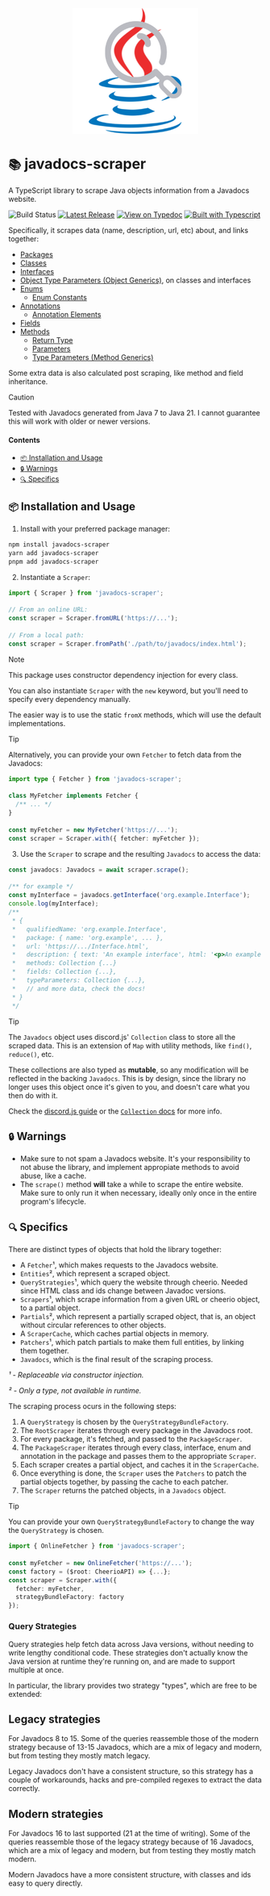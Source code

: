 <p align="center">
  <img src="https://github.com/Amgelo563/javadocs-scraper/blob/main/assets/javadocs-scraper.png?raw=true" alt="javadocs-scraper logo" width="250"/>
</p>

# `📚` javadocs-scraper

A TypeScript library to scrape Java objects information from a Javadocs website.

![Build Status](https://img.shields.io/github/actions/workflow/status/Amgelo563/javadocs-scraper/build.yml?style=for-the-badge&logo=github)
[![Latest Release](https://img.shields.io/github/v/release/Amgelo563/javadocs-scraper?style=for-the-badge&logo=nodedotjs&color=5FA04E)](https://github.com/Amgelo563/javadocs-scraper/releases/latest)
[![View on Typedoc](https://img.shields.io/badge/View%20on-Typedoc-9600ff?style=for-the-badge&logo=gitbook&logoColor=9600ff)](https://amgelo563.github.io/javadocs-scraper//) 
[![Built with Typescript](https://img.shields.io/badge/Built%20with-Typescript-3176C6?style=for-the-badge&logo=typescript&logoColor=3178C6)](https://www.typescriptlang.org/)

Specifically, it scrapes data (name, description, url, etc) about, and links together:

- [Packages](https://github.com/Amgelo563/javadocs-scraper/blob/main/src/entities/package/PackageData.ts)
- [Classes](https://github.com/Amgelo563/javadocs-scraper/blob/main/src/entities/class/ClassData.ts)
- [Interfaces](https://github.com/Amgelo563/javadocs-scraper/blob/main/src/entities/interface/InterfaceData.ts)
- [Object Type Parameters (Object Generics)](https://github.com/Amgelo563/javadocs-scraper/blob/main/src/entities/object/ObjectTypeParameterData.ts), on classes and interfaces
- [Enums](https://github.com/Amgelo563/javadocs-scraper/blob/main/src/entities/enum/EnumData.ts)
    - [Enum Constants](https://github.com/Amgelo563/javadocs-scraper/blob/main/src/entities/enum/constant/EnumConstantData.ts)
- [Annotations](https://github.com/Amgelo563/javadocs-scraper/blob/main/src/entities/annotation/AnnotationData.ts)
    - [Annotation Elements](https://github.com/Amgelo563/javadocs-scraper/blob/main/src/entities/annotation/element/AnnotationElementData.ts)
- [Fields](https://github.com/Amgelo563/javadocs-scraper/blob/main/src/entities/field/FieldData.ts)
- [Methods](https://github.com/Amgelo563/javadocs-scraper/blob/main/src/entities/method/MethodData.ts)
    - [Return Type](https://github.com/Amgelo563/javadocs-scraper/blob/main/src/entities/method/return/MethodReturnData.ts)
    - [Parameters](https://github.com/Amgelo563/javadocs-scraper/blob/main/src/entities/parameter/ParameterData.ts)
    - [Type Parameters (Method Generics)](https://github.com/Amgelo563/javadocs-scraper/blob/main/src/entities/method/type/MethodTypeParameterData.ts)

Some extra data is also calculated post scraping, like method and field inheritance.

> [!CAUTION]
> Tested with Javadocs generated from Java 7 to Java 21. I cannot guarantee this will work with older or newer versions.

#### Contents
- [`📦` Installation and Usage](#-installation-and-usage)
- [`🔒` Warnings](#-warnings)
- [`🔍` Specifics](#-specifics)

## `📦` Installation and Usage

1. Install with your preferred package manager:
```bash
npm install javadocs-scraper
yarn add javadocs-scraper
pnpm add javadocs-scraper
```

2. Instantiate a `Scraper`:

```ts
import { Scraper } from 'javadocs-scraper';

// From an online URL:
const scraper = Scraper.fromURL('https://...');

// From a local path:
const scraper = Scraper.fromPath('./path/to/javadocs/index.html');
```

> [!NOTE]
> This package uses constructor dependency injection for every class.
>
> You can also instantiate `Scraper` with the `new` keyword, but you'll need to specify every dependency manually.
>
> The easier way is to use the static `fromX` methods, which will use the default implementations.

> [!TIP]
> Alternatively, you can provide your own `Fetcher` to fetch data from the Javadocs:
> ```ts
> import type { Fetcher } from 'javadocs-scraper';
> 
> class MyFetcher implements Fetcher {
>   /** ... */
> }
> 
> const myFetcher = new MyFetcher('https://...');
> const scraper = Scraper.with({ fetcher: myFetcher });
> ```

3. Use the `Scraper` to scrape and the resulting `Javadocs` to access the data:

```ts
const javadocs: Javadocs = await scraper.scrape();

/** for example */
const myInterface = javadocs.getInterface('org.example.Interface');
console.log(myInterface);
/**
 * {
 *   qualifiedName: 'org.example.Interface',
 *   package: { name: 'org.example', ... },
 *   url: 'https://.../Interface.html',
 *   description: { text: 'An example interface', html: '<p>An example interface</p>' },
 *   methods: Collection {...}
 *   fields: Collection {...},
 *   typeParameters: Collection {...},
 *   // and more data, check the docs!
 * }
 */
```

> [!TIP]
> The `Javadocs` object uses discord.js' `Collection` class to store all the scraped data. This is an extension of `Map` with utility methods, like `find()`, `reduce()`, etc.
> 
> These collections are also typed as **mutable**, so any modification will be reflected in the backing `Javadocs`. This is by design, since the library no longer uses this object once it's given to you, and doesn't care what you then do with it.
> 
> Check the [discord.js guide](https://discordjs.guide/additional-info/collections.html) or the [`Collection` docs](https://discord.js.org/docs/packages/collection/main/Collection:Class) for more info.

## `🔒` Warnings

- Make sure to not spam a Javadocs website. It's your responsibility to not abuse the library, and implement appropiate methods to avoid abuse, like a cache.
- The `scrape()` method **will** take a while to scrape the entire website. Make sure to only run it when necessary, ideally only once in the entire program's lifecycle.

## `🔍` Specifics

There are distinct types of objects that hold the library together:

- A `Fetcher`¹, which makes requests to the Javadocs website.
- `Entities`², which represent a scraped object.
- `QueryStrategies`¹, which query the website through cheerio. Needed since HTML class and ids change between Javadoc versions.
- `Scrapers`¹, which scrape information from a given URL or cheerio object, to a partial object.
- `Partials`², which represent a partially scraped object, that is, an object without circular references to other objects.
- A `ScraperCache`, which caches partial objects in memory.
- `Patchers`¹, which patch partials to make them full entities, by linking them together.
- `Javadocs`, which is the final result of the scraping process.

_¹ - Replaceable via constructor injection._

_² - Only a type, not available in runtime._

The scraping process ocurs in the following steps:

1. A `QueryStrategy` is chosen by the `QueryStrategyBundleFactory`.
2. The `RootScraper` iterates through every package in the Javadocs root.
3. For every package, it's fetched, and passed to the `PackageScraper`.
4. The `PackageScraper` iterates through every class, interface, enum and annotation in the package and passes them to the appropriate `Scraper`.
5. Each scraper creates a partial object, and caches it in the `ScraperCache`.
6. Once everything is done, the `Scraper` uses the `Patchers` to patch the partial objects together, by passing the cache to each patcher.
7. The `Scraper` returns the patched objects, in a `Javadocs` object.

> [!TIP]
> You can provide your own `QueryStrategyBundleFactory` to change the way the `QueryStrategy` is chosen.
> ```ts
> import { OnlineFetcher } from 'javadocs-scraper';
> 
> const myFetcher = new OnlineFetcher('https://...');
> const factory = ($root: CheerioAPI) => {...};
> const scraper = Scraper.with({
>   fetcher: myFetcher,
>   strategyBundleFactory: factory
> });
> ```

### Query Strategies

Query strategies help fetch data across Java versions, without needing to write lengthy conditional code.
These strategies don't actually know the Java version at runtime they're running on, and are made to support multiple at once.

In particular, the library provides two strategy "types", which are free to be extended:

## Legacy strategies

For Javadocs 8 to 15. Some of the queries reassemble those of the modern strategy because of 13-15 Javadocs, which are a mix of legacy and modern, but from testing they mostly match legacy.

Legacy Javadocs don't have a consistent structure, so this strategy has a couple of workarounds, hacks and pre-compiled regexes to extract the data correctly.

## Modern strategies

For Javadocs 16 to last supported (21 at the time of writing). Some of the queries reassemble those of the legacy strategy because of 16 Javadocs, which are a mix of legacy and modern, but from testing they mostly match modern.

Modern Javadocs have a more consistent structure, with classes and ids easy to query directly.
